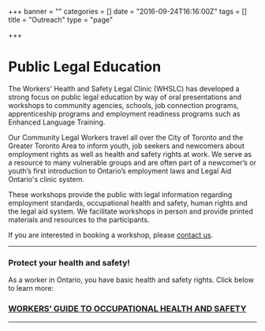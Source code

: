 +++
banner = ""
categories = []
date = "2016-09-24T16:16:00Z"
tags = []
title = "Outreach"
type = "page"

+++
# Public Legal Education

The Workers' Health and Safety Legal Clinic (WHSLC) has developed a strong focus on public legal education by way of oral presentations and workshops to community agencies, schools, job connection programs, apprenticeship programs and employment readiness programs such as Enhanced Language Training.

Our Community Legal Workers travel all over the City of Toronto and the Greater Toronto Area to inform youth, job seekers and newcomers about employment rights as well as health and safety rights at work. We serve as a resource to many vulnerable groups and are often part of a newcomer’s or youth’s first introduction to Ontario’s employment laws and Legal Aid Ontario's clinic system.

These workshops provide the public with legal information regarding employment standards, occupational health and safety, human rights and the legal aid system. We facilitate workshops in person and provide printed materials and resources to the participants.

If you are interested in booking a workshop, please [contact us](/menu/contact/).

---

### Protect your health and safety!

As a worker in Ontario, you have basic health and safety rights. Click below to learn more:

### [WORKERS’ GUIDE TO OCCUPATIONAL HEALTH AND SAFETY](https://s3.amazonaws.com/newsletter.workers-safety.ca/newsletters/Clinic+Publications/2017+Undocumented+Workers/Booklet-Eng-Revised-FINAL.pdf "Workers' Guide to Occupational Health and Safety")

---